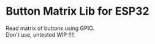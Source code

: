 # Button Matrix Lib for ESP32

Read matrix of buttons using GPIO.</br>
Don't use, untested WIP !!!!
